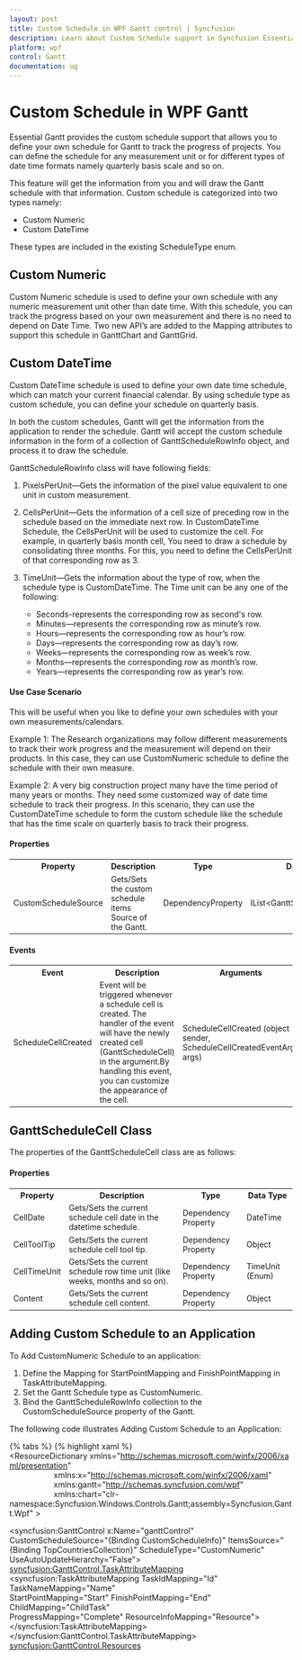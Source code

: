 ```yaml
---
layout: post
title: Custom Schedule in WPF Gantt control | Syncfusion
description: Learn about Custom Schedule support in Syncfusion Essential Studio WPF Gantt control, its elements and more details.
platform: wpf
control: Gantt
documentation: ug
---
```


# Custom Schedule in WPF Gantt

Essential Gantt provides the custom schedule support that allows you to define your own schedule for Gantt to track the progress of projects. You can define the schedule for any measurement unit or for different types of date time formats namely quarterly basis scale and so on.

This feature will get the information from you and will draw the Gantt schedule with that information. Custom schedule is categorized into two types namely: 

* Custom Numeric 
* Custom DateTime

These types are included in the existing ScheduleType enum.

## Custom Numeric

Custom Numeric schedule is used to define your own schedule with any numeric measurement unit other than date time. With this schedule, you can track the progress based on your own measurement and there is no need to depend on Date Time. Two new API’s are added to the Mapping attributes to support this schedule in GanttChart and GanttGrid.

## Custom DateTime

Custom DateTime schedule is used to define your own date time schedule, which can match your current financial calendar. By using schedule type as custom schedule, you can define your schedule on quarterly basis.

In both the custom schedules, Gantt will get the information from the application to render the schedule. Gantt will accept the custom schedule information in the form of a collection of GanttScheduleRowInfo object, and process it to draw the schedule. 

GanttScheduleRowInfo class will have following fields:

1. PixelsPerUnit—Gets the information of the pixel value equivalent to one unit in custom measurement.
2. CellsPerUnit—Gets the information of a cell size of preceding row in the schedule based on the immediate next row. In CustomDateTime Schedule, the CellsPerUnit will be used to customize the cell. For example, in quarterly basis month cell, You need to draw a schedule by consolidating three months. For this, you need to define the CellsPerUnit of that corresponding row as 3.
3. TimeUnit—Gets the information about the type of row, when the schedule type is CustomDateTime. The Time unit can be any one of the following:

    * Seconds-represents the corresponding row as second's row.
    * Minutes—represents the corresponding row as minute’s row.
    * Hours—represents the corresponding row as hour’s row.
    * Days—represents the corresponding row as day’s row.
    * Weeks—represents the corresponding row as week’s row.
    * Months—represents the corresponding row as month’s row.
    * Years—represents the corresponding row as year’s row.

#### Use Case Scenario

This will be useful when you like to define your own schedules with your own measurements/calendars.

Example 1: The Research organizations may follow different measurements to track their work progress and the measurement will depend on their products. In this case, they can use CustomNumeric schedule to define the schedule with their own measure.

Example 2: A very big construction project many have the time period of many years or months. They need some customized way of date time schedule to track their progress. In this scenario, they can use the CustomDateTime schedule to form the custom schedule like the schedule that has the time scale on quarterly basis to track their progress.

#### Properties

<table>
<tr>
<th>
Property </th><th>
Description </th><th>
Type </th><th>
Data Type </th></tr>
<tr>
<td>
CustomScheduleSource</td><td>
Gets/Sets the custom schedule items Source of the Gantt.</td><td>
DependencyProperty </td><td>
IList&lt;GanttScheduleRowInfo&gt;</td></tr>
</table>

#### Events

<table>
<tr>
<th>
Event </th><th>
Description </th><th>
Arguments </th><th>
Type </th></tr>
<tr>
<td>
ScheduleCellCreated </td><td>
Event will be triggered whenever a schedule cell is created. The handler of the event will have the newly created cell (GanttScheduleCell) in the argument.By handling this event, you can customize the appearance of the cell. </td><td>
ScheduleCellCreated (object sender, ScheduleCellCreatedEventArgs args)</td><td>
Routed Event </td></tr>
</table>

## GanttScheduleCell Class

The properties of the GanttScheduleCell class are as follows:

#### Properties

<table>
<tr>
<th>
Property</th><th>
Description </th><th>
Type </th><th>
Data Type </th></tr>
<tr>
<td>
CellDate</td><td>
Gets/Sets the current schedule cell date in the datetime schedule. </td><td>
Dependency Property </td><td>
DateTime</td></tr>
<tr>
<td>
CellToolTip</td><td>
Gets/Sets the current schedule cell tool tip.</td><td>
Dependency Property</td><td>
Object</td></tr>
<tr>
<td>
CellTimeUnit</td><td>
Gets/Sets the current schedule row time unit (like weeks, months and so on).</td><td>
Dependency Property</td><td>
TimeUnit (Enum)</td></tr>
<tr>
<td>
Content</td><td>
Gets/Sets the current schedule cell content.</td><td>
Dependency Property</td><td>
Object</td></tr>
</table>

## Adding Custom Schedule to an Application

To Add CustomNumeric Schedule to an application:

1. Define the Mapping for StartPointMapping and FinishPointMapping in TaskAttributeMapping.
1. Set the Gantt Schedule type as CustomNumeric.
2. Bind the GanttScheduleRowInfo collection to the CustomScheduleSource property of the Gantt.

The following code illustrates Adding Custom Schedule to an Application:

{% tabs  %}
{% highlight xaml %}
<ResourceDictionary xmlns="http://schemas.microsoft.com/winfx/2006/xaml/presentation"
                    xmlns:x="http://schemas.microsoft.com/winfx/2006/xaml"
                    xmlns:gantt="http://schemas.syncfusion.com/wpf"
                    xmlns:chart="clr-namespace:Syncfusion.Windows.Controls.Gantt;assembly=Syncfusion.Gantt.Wpf" >

<!--Gantt node style-->
 <Style x:Key="TopCountriesNode" TargetType="{x:Type gantt:GanttNode}">
     <Setter Property="Template">
         <Setter.Value>
             <ControlTemplate TargetType="{x:Type gantt:GanttNode}">
                 <Border
                     Name="PART_Border"
                     Height="21"
                     VerticalAlignment="Center"
                     BorderThickness="0.5"
                     Opacity="0.8">
                     <interact:Interaction.Behaviors>
                         <local:NumericGanttNodeCustomizationBehavior />
                     </interact:Interaction.Behaviors>
                     <Grid>
                         <Grid.ColumnDefinitions>
                             <ColumnDefinition Width="Auto" />
                             <ColumnDefinition Width="*" />
                             <ColumnDefinition Width="Auto" />
                         </Grid.ColumnDefinitions>

                         <Thumb
                             x:Name="PART_DragDropThumb"
                             Grid.Column="0"
                             Grid.ColumnSpan="3"
                             Cursor="SizeAll">
                             <Thumb.Template>
                                 <ControlTemplate>
                                     <Border Background="Transparent" />
                                 </ControlTemplate>
                             </Thumb.Template>
                         </Thumb>
                         <Grid
                             Grid.Column="0"
                             Grid.ColumnSpan="3"
                             Width="{TemplateBinding Width}"
                             HorizontalAlignment="Stretch"
                             VerticalAlignment="Center">
                             <TextBlock
                                 Margin="0,0,20,0"
                                 HorizontalAlignment="Right"
                                 Foreground="White"
                                 IsHitTestVisible="False"
                                 Text="{Binding End, StringFormat='\{0\}%'}" />
                         </Grid>
                         <Thumb
                             x:Name="PART_RightThumb"
                             Grid.Column="2"
                             HorizontalAlignment="Right"
                             Cursor="ScrollE">
                             <Thumb.Template>
                                 <ControlTemplate>
                                     <Rectangle
                                         Width="6"
                                         Height="20"
                                         HorizontalAlignment="Right"
                                         VerticalAlignment="Center"
                                         Fill="Transparent" />
                                 </ControlTemplate>
                             </Thumb.Template>
                         </Thumb>
                         <Thumb
                             x:Name="PART_LeftThumb"
                             Grid.Column="0"
                             HorizontalAlignment="Left"
                             Cursor="ScrollW">
                             <Thumb.Template>
                                 <ControlTemplate>
                                     <Border
                                         Width="4"
                                         Height="20"
                                         Background="Transparent"
                                         BorderBrush="Transparent"
                                         BorderThickness="0" />
                                 </ControlTemplate>
                             </Thumb.Template>
                         </Thumb>
                     </Grid>
                 </Border>
             </ControlTemplate>
         </Setter.Value>
     </Setter>
 </Style>

<!--Milestone style-->
 <Style x:Key="MileStone" TargetType="gantt:MileStone">
     <Setter Property="Template">
         <Setter.Value>
             <ControlTemplate TargetType="gantt:MileStone">
                 <Grid>
                     <Path
                         Width="17"
                         Height="19"
                         HorizontalAlignment="Left"
                         VerticalAlignment="Center"
                         Data="F1 M 551.156,416.878L 552.734,419.766L 555.621,421.344L 552.734,422.922L 551.156,425.81L 549.577,422.922L 546.69,421.344L 549.577,419.766L 551.156,416.878 Z "
                         Fill="#FFE71400"
                         Stretch="Fill"
                         Stroke="#FFE71400" />
                 </Grid>
             </ControlTemplate>
         </Setter.Value>
     </Setter>
 </Style>
 </ResourceDictionary>

<syncfusion:GanttControl x:Name="ganttControl"
                         CustomScheduleSource="{Binding CustomScheduleInfo}"
                         ItemsSource="{Binding TopCountriesCollection}"
                         ScheduleType="CustomNumeric"
                         UseAutoUpdateHierarchy="False">
    <syncfusion:GanttControl.TaskAttributeMapping>
        <syncfusion:TaskAttributeMapping TaskIdMapping="Id"                    
                                         TaskNameMapping="Name"                
                                         StartPointMapping="Start" 
                                         FinishPointMapping="End"              
                                         ChildMapping="ChildTask"              
                                         ProgressMapping="Complete"
                                         ResourceInfoMapping="Resource">
        </syncfusion:TaskAttributeMapping>
    </syncfusion:GanttControl.TaskAttributeMapping>
 <syncfusion:GanttControl.Resources>
    <Style BasedOn="{StaticResource TopCountriesNode}" TargetType="gantt:GanttNode" />
    <Style BasedOn="{StaticResource MileStone}" TargetType="gantt:MileStone" />
 </syncfusion:GanttControl.Resources>
    <syncfusion:GanttControl.DataContext>
        <local:ViewModel/>
    </syncfusion:GanttControl.DataContext>
</syncfusion:GanttControl>

{% endhighlight  %}
{% highlight c# %}

//Initializing Gantt
this.ganttControl.ItemsSource = new ViewModel().TaskCollections;
this.ganttControl.ScheduleType= ScheduleType.CustomNumeric;
this.ganttControl.UseAutoUpdateHierarchy = false;

// Task attribute mapping
TaskAttributeMapping taskAttributeMapping = new TaskAttributeMapping();
taskAttributeMapping.TaskIdMapping = "Id";
taskAttributeMapping.TaskNameMapping = "Name";
taskAttributeMapping.StartDateMapping = "Start";
taskAttributeMapping.ChildMapping = "ChildTask";
taskAttributeMapping.FinishDateMapping = "End";
taskAttributeMapping.ProgressMapping = "Complete";
taskAttributeMapping.ResourceInfoMapping = "Resource";
this.ganttControl.TaskAttributeMapping = taskAttributeMapping;

{% endhighlight  %}

{% highlight c# tabtitle="ViewModel.cs" %}

 public class ViewModel
 {
    /// <summary>
    /// Holds the custom schedule information.
    /// </summary>
    private ObservableCollection<GanttScheduleRowInfo> _customScheduleInfo;

    /// <summary>
    /// Holds the top countries collections.
    /// </summary>
    private ObservableCollection<TopCountries> _topCountriesCollection;

     public ViewModel()
     {
         this.CreateCountryCollection();
         this._topCountriesCollection = GetData();
         this._customScheduleInfo = GetCustomScheduleInfo();
     }

     /// <summary>
     /// Collection which is used to store the CountryNamesWith their Flags
     /// </summary>
     internal static Dictionary<string, string> CountryNamesandFlags = new Dictionary<string, string>();

     /// <summary>
     /// Gets or sets the custom schedule info.
     /// </summary>
     /// <value>The custom schedule info.</value>
     public ObservableCollection<GanttScheduleRowInfo> CustomScheduleInfo
     {
         get
         {
             return this._customScheduleInfo;
         }
         set
         {
             this._customScheduleInfo = value;
         }
     }
     
     /// <summary>
     /// Gets or sets the appointment item source.
     /// </summary>
     /// <value>The appointment item source.</value>
     public ObservableCollection<TopCountries> TopCountriesCollection
     {
         get
         {
             return this._topCountriesCollection;
         }
         set
         {
             this._topCountriesCollection = value;
         }
     }


     /// <summary>
     /// Gets the Numeric Schedule Items Info
     /// </summary>
     /// <returns></returns>
     private ObservableCollection<GanttScheduleRowInfo> GetCustomScheduleInfo()
     {
         ObservableCollection<GanttScheduleRowInfo> RowInfo = new ObservableCollection<GanttScheduleRowInfo>();
         RowInfo.Add(new GanttScheduleRowInfo() { CellsPerUnit = 5 });
         RowInfo.Add(new GanttScheduleRowInfo() { CellsPerUnit = 2, PixelsPerUnit = 30d });
         return RowInfo;
     }

     /// <summary>
     /// Gets the data.
     /// </summary>
     /// <returns></returns>
     public ObservableCollection<TopCountries> GetData()
     {
         var taskDetails = new ObservableCollection<TopCountries>();

         taskDetails.Add(new TopCountries() { Id = 1, Name = "Afghanistan", Start = 0, End = 8.227, Rank = 17 });
         taskDetails.Add(new TopCountries() { Id = 2, Name = "Argentina", Start = 0, End = 9.161, Rank = 8 });
         taskDetails.Add(new TopCountries() { Id = 3, Name = "Belarus", Start = 0, End = 7.6, Rank = 27 });
         taskDetails.Add(new TopCountries() { Id = 4, Name = "Botswana", Start = 0, End = 8.562, Rank = 13 });
         taskDetails.Add(new TopCountries() { Id = 5, Name = "Brazil", Start = 0, End = 7.49, Rank = 31 });
         taskDetails.Add(new TopCountries() { Id = 6, Name = "Democratic Republic of the Congo", Start = 0, End = 7.245, Rank = 32 });
         taskDetails.Add(new TopCountries() { Id = 7, Name = "Dominican Republic", Start = 0, End = 7.751, Rank = 23 });
         taskDetails.Add((new TopCountries() { Id = 8, Name = "Ethiopia", Start = 0, End = 8.008, Rank = 20 }));
         taskDetails.Add((new TopCountries() { Id = 9, Name = "India", Start = 0, End = 11.1, Rank = 4 }));
         taskDetails.Add((new TopCountries() { Id = 10, Name = "Laos", Start = 0, End = 7.747, Rank = 24 }));
         taskDetails.Add((new TopCountries() { Id = 11, Name = "Lebanon", Start = 0, End = 7.5, Rank = 30, }));
         taskDetails.Add((new TopCountries() { Id = 12, Name = "Malaysia", Start = 0, End = 7.156, Rank = 33 }));
         taskDetails.Add(new TopCountries() { Id = 13, Name = "Maldives", Start = 0, End = 7.969, Rank = 21, });
         taskDetails.Add((new TopCountries() { Id = 14, Name = "Mozambique", Start = 0, End = 7.009, Rank = 35 }));
         taskDetails.Add((new TopCountries() { Id = 15, Name = "Niger", Start = 0, End = 7.53, Rank = 28, }));
         taskDetails.Add((new TopCountries() { Id = 16, Name = "Nigeria", Start = 0, End = 8.394, Rank = 16, }));
         taskDetails.Add((new TopCountries() { Id = 17, Name = "Panama", Start = 0, End = 7.505, Rank = 29, }));
         taskDetails.Add(new TopCountries() { Id = 18, Name = "Papua New Guinea", Start = 0, End = 7.03, Rank = 34 });
         taskDetails.Add((new TopCountries() { Id = 19, Name = "Paraguay", Start = 0, End = 14.40, Rank = 3 }));
         taskDetails.Add((new TopCountries() { Id = 20, Name = "People's Republic of China", Start = 0, End = 10.3, Rank = 6 }));
         taskDetails.Add((new TopCountries() { Id = 21, Name = "Peru", Start = 0, End = 8.795, Rank = 12 }));
         taskDetails.Add((new TopCountries() { Id = 22, Name = "Philippines", Start = 0, End = 7.6, Rank = 26 }));
         taskDetails.Add((new TopCountries() { Id = 23, Name = "Qatar", Start = 0, End = 16.272, Rank = 1 }));
         taskDetails.Add(new TopCountries() { Id = 24, Name = "Republic of China(Taiwan)", Start = 0, End = 10.8, Rank = 6 });
         taskDetails.Add((new TopCountries() { Id = 25, Name = "Republic of the Congo", Start = 0, End = 9.09, Rank = 10 }));
         taskDetails.Add((new TopCountries() { Id = 26, Name = "Singapore", Start = 0, End = 15.27, Rank = 2 }));
         taskDetails.Add((new TopCountries() { Id = 27, Name = "Sri Lanka", Start = 0, End = 9.134, Rank = 9 }));
         taskDetails.Add((new TopCountries() { Id = 28, Name = "Thailand", Start = 0, End = 7.803, Rank = 22 }));
         taskDetails.Add(new TopCountries() { Id = 29, Name = "Turkey", Start = 0, End = 8.2, Rank = 18 });
         taskDetails.Add((new TopCountries() { Id = 30, Name = "Turkmenistan", Start = 0, End = 9.222, Rank = 7 }));
         taskDetails.Add((new TopCountries() { Id = 31, Name = "Uruguay", Start = 0, End = 8.468, Rank = 15 }));
         taskDetails.Add((new TopCountries() { Id = 32, Name = "Uzbekistan", Start = 0, End = 8.5, Rank = 14 }));
         taskDetails.Add((new TopCountries() { Id = 33, Name = "Yemen", Start = 0, End = 8.016, Rank = 19 }));
         taskDetails.Add(new TopCountries() { Id = 34, Name = "Zambia", Start = 0, End = 7.601, Rank = 25 });
         taskDetails.Add((new TopCountries() { Id = 35, Name = "Zimbabwe", Start = 0, End = 9.006, Rank = 11 }));

         return taskDetails;
     }

     #region Image and Country Collection
     /// <summary>
     /// Creates the country collection with the corresponding Image.
     /// </summary>
     void CreateCountryCollection()
     {
         CountryNamesandFlags.Add("Afghanistan", "Flag_Afghanistan.png");
         CountryNamesandFlags.Add("Argentina", "Flag_Argentina.png");
         CountryNamesandFlags.Add("Belarus", "Flag_Belarus.png");
         CountryNamesandFlags.Add("Botswana", "Flag_Botswana.png");
         CountryNamesandFlags.Add("Brazil", "Flag_Brazil.png");
         CountryNamesandFlags.Add("Democratic Republic of the Congo", "Flag_Democratic_Republic_of_the_Congo.png");
         CountryNamesandFlags.Add("Dominican Republic", "Flag_Dominican_Republic.png");
         CountryNamesandFlags.Add("Ethiopia", "Flag_Ethiopia.png");
         CountryNamesandFlags.Add("India", "Flag_India.png");
         CountryNamesandFlags.Add("Laos", "Flag_Laos.png");
         CountryNamesandFlags.Add("Lebanon", "Flag_Lebanon.png");
         CountryNamesandFlags.Add("Malaysia", "Flag_Malaysia.png");
         CountryNamesandFlags.Add("Maldives", "Flag_Maldives.png");
         CountryNamesandFlags.Add("Mozambique", "Flag_Mozambique.png");
         CountryNamesandFlags.Add("Niger", "Flag_Niger.png");
         CountryNamesandFlags.Add("Nigeria", "Flag_Nigeria.png");
         CountryNamesandFlags.Add("Panama", "Flag_Panama.png");
         CountryNamesandFlags.Add("Papua New Guinea", "Flag_Papua_New_Guinea.png");
         CountryNamesandFlags.Add("Paraguay", "Flag_Paraguay.png");
         CountryNamesandFlags.Add("People's Republic of China", "Flag_People's_Republic_of_China.png");
         CountryNamesandFlags.Add("Peru", "Flag_Peru.png");
         CountryNamesandFlags.Add("Philippines", "Flag_Philippines.png");
         CountryNamesandFlags.Add("Qatar", "Flag_Qatar.png");
         CountryNamesandFlags.Add("Republic of China(Taiwan)", "Flag_Republic_of_China.png");
         CountryNamesandFlags.Add("Republic of the Congo", "Flag_Republic_of_the_Congo.png");
         CountryNamesandFlags.Add("Singapore", "Flag_Singapore.png");
         CountryNamesandFlags.Add("Sri Lanka", "Flag_Sri_Lanka.png");
         CountryNamesandFlags.Add("Thailand", "Flag_Thailand.png");
         CountryNamesandFlags.Add("Turkey", "Flag_Turke.png");
         CountryNamesandFlags.Add("Turkmenistan", "Flag_Turkmenistan.png");
         CountryNamesandFlags.Add("Uruguay", "Flag_Uruguay.png");
         CountryNamesandFlags.Add("Uzbekistan", "Flag_Uzbekistan.png");
         CountryNamesandFlags.Add("Yemen", "Flag_Yemen.png");
         CountryNamesandFlags.Add("Zambia", "Flag_Zambia.png");
         CountryNamesandFlags.Add("Zimbabwe", "Flag_Zimbabwe.png");

     }
     #endregion

     internal void Dispose()
     {
         if (CountryNamesandFlags != null && CountryNamesandFlags.Count > 0)
         {
             CountryNamesandFlags.Clear();
         }

         foreach(var topCountry in TopCountriesCollection)
         {
             topCountry.Dispose();
         }
     }
 }

{% endhighlight  %}
{% endtabs %}

The following image shows Custom Schedule:

![gantt-control-custom-numeric-schedule](Custom-Schedule_images/gantt-control-custom-numeric-schedule.png)

Custom Schedule
{:.caption}

## Samples Link

To view samples:

1. Go to the Syncfusion Essential Studio installed location. 
    Location: Installed Location\Syncfusion\Essential Studio\{{ site.releaseversion }}\Infrastructure\Launcher\Syncfusion Control Panel 
2. Open the Syncfusion Control Panel in the above location (or) Double click on the Syncfusion Control Panel desktop shortcut menu.
3. Click Run Samples for WPF under the User Interface Edition panel.
4. Select Gantt.
5. Expand the Custom Schedule item in the Sample Browser.
6. Choose the Custom Numeric Schedule sample to launch.

## Adding CustomDateTime Schedule to an Application

To Add CustomDateTime Schedule to an application:

1. Define the Gantt Schedule type as CustomDateTime.
2. Bind the GanttScheduleRowInfo collection to the CustomScheduleSource property of the Gantt.

The following code illustrates this:

{% tabs %}
{% highlight xaml %}

<syncfusion:GanttControl x:Name="ganttControl"
                         ScheduleType="CustomDateTime"
                         ShowChartLines="False"
                         ShowNonWorkingHoursBackground="False"
                         ItemsSource="{Binding TaskCollection}">
    <syncfusion:GanttControl.TaskAttributeMapping>
        <syncfusion:TaskAttributeMapping TaskIdMapping="ID"
                                         TaskNameMapping="Name"
                                         StartDateMapping="StartDate"
                                         ChildMapping="ChildCollection"
                                         FinishDateMapping="EndDate"
                                         DurationMapping="Duration"
                                         ProgressMapping="Progress"
                                         PredecessorMapping="Predecessor"
                                         ResourceInfoMapping="Resource"/>
    </syncfusion:GanttControl.TaskAttributeMapping>
    <syncfusion:GanttControl.DataContext>
        <local:ViewModel/>
    </syncfusion:GanttControl.DataContext>
</syncfusion:GanttControl>

{% endhighlight  %}

{% highlight c# %}

this.ganttControl.ItemsSource = new ViewModel().TaskCollections;
this.ganttControl.ScheduleType= ScheduleType.CustomDateTime;
this.ganttControl.ShowChartLines = false;
this.ganttControl.ShowNonWorkingHoursBackground = false;

/// Task attribute mapping
TaskAttributeMapping taskAttributeMapping = new TaskAttributeMapping();
taskAttributeMapping.TaskIdMapping = "ID";
taskAttributeMapping.TaskNameMapping = "Name";
taskAttributeMapping.StartDateMapping = "StartDate";
taskAttributeMapping.ChildMapping = "ChildCollection";
taskAttributeMapping.FinishDateMapping = "EndDate";
taskAttributeMapping.DurationMapping = "Duration";
taskAttributeMapping.ProgressMapping = "Progress";
taskAttributeMapping.PredecessorMapping = "Predecessor";
taskAttributeMapping.ResourceInfoMapping = "Resource";
this.ganttControl.TaskAttributeMapping = taskAttributeMapping;

// Assigning the custom schedule Items Source.
this.ganttControl.CustomScheduleSource = this.GetCustomScheduleSource();

// Hooks the schedule cell created event to customize the schedule cell appearance.
this.ganttControl.ScheduleCellCreated += this.OnGanttScheduleCellCreated;

// Gets the Custom Schedule Items Info
public IList<GanttScheduleRowInfo> GetCustomScheduleSource()
{
    List<GanttScheduleRowInfo> RowInfo = new List<GanttScheduleRowInfo>();

    // Defining the top most row of the schedule
    // Here we need the Year Schedule in this row. So we are defining  the TimeUnit as years
    RowInfo.Add(new GanttScheduleRowInfo()
    {
        TimeUnit = TimeUnit.Years,
        CellsPerUnit = 1,
        HorizontalAlignment = HorizontalAlignment.Left
    });

    // Defining the bottom most row of the schedule
    // Here we need to display the three months in a cell so we are defining TimeUnit in months, and cells per Unit as 3 
    // Bottom Most row should consist information about the pixels per Unit, so we define the pixels per unit as 15 (here this is a one month width).
    RowInfo.Add(new GanttScheduleRowInfo()
    {
        TimeUnit = TimeUnit.Months,
        CellsPerUnit = 3,
        PixelsPerUnit = 15
    });

    return RowInfo;
}

/// Handles the Schedule cell Created Event of the Gantt 

void Gantt_ScheduleCellCreated(object sender, ScheduleCellCreatedEventArgs args)
{
    DateTime currentDate = args.CurrentCell.CellDate;
    if (args.CurrentCell.CellTimeUnit == TimeUnit.Months)
    {
        args.CurrentCell.Foreground = new SolidColorBrush(Colors.White);
        // Quarter 1 dates contain months below 3 as we are checking the cell date and changing the content of the cell.
        if (currentDate.Month <= 3)
        {
            args.CurrentCell.Content = "Q 1";
            args.CurrentCell.CellToolTip = "Quarter 1";
            args.CurrentCell.Background = new SolidColorBrush(Colors.DarkGray);
        }

        // Quarter 2 dates contain months between 4 – 6 as we are checking the cell dates and changing the content of the cell.
        else if (currentDate.Month > 3 && currentDate.Month <= 6)
        {
            args.CurrentCell.Content = "Q 2";
            args.CurrentCell.CellToolTip = "Quarter 2";
            args.CurrentCell.Background = new SolidColorBrush(Colors.LightGray);
        }

        // Quarter 3 dates contains months between 6 - 9 as we are checking the cell date and changing the Content of the cell.
        else if (currentDate.Month > 6 && currentDate.Month <= 9)
        {
            args.CurrentCell.Content = "Q 3";
            args.CurrentCell.CellToolTip = "Quarter 3";
            args.CurrentCell.Background = new SolidColorBrush(Colors.DarkGray);
        }

        // Quarter 4 dates contains months between 9 - 12. So we are checking the cell date and changing the content of the cell.
        else if (currentDate.Month > 9 && currentDate.Month <= 12)
        {
            args.CurrentCell.Content = "Q 4";
            args.CurrentCell.CellToolTip = "Quarter 4";
            args.CurrentCell.Background = new SolidColorBrush(Colors.LightGray);
        }
    }

}

{% endhighlight  %}
{% highlight c# tabtitle="Task.cs" %}

public class Task : INotifyPropertyChanged
{
    /// <summary>
    /// Holds the start date and end date value.
    /// </summary>
    private DateTime startDate, endDate;

    /// <summary>
    /// Holds the duration value.
    /// </summary>
    private TimeSpan duration;

    /// <summary>
    /// Holds the progress value.
    /// </summary>
    private double progress;

    /// <summary>
    /// Holds the id value.
    /// </summary>
    private int id;

    /// <summary>
    /// Holds the name value.
    /// </summary>
    private string name;

    /// <summary>
    /// Holds the collection value.
    /// </summary>
    private ObservableCollection<Task> childCollection;

    /// <summary>
    /// Holds the resource value.
    /// </summary>
    private ObservableCollection<Resource> resource;

    /// <summary>
    /// Holds the predecessor value.
    /// </summary>
    private ObservableCollection<Predecessor> predecessor;

    public Task()
    {
        this.ChildCollection = new ObservableCollection<Task>();
        this.Predecessor = new ObservableCollection<Predecessor>();
        this.Resource = new ObservableCollection<Resource>();
    }

    /// <summary>
    /// Gets or sets the start date.
    /// </summary>
    public DateTime StartDate
    {
        get
        {
            return this.startDate;
        }
        set
        {
            this.startDate = value;
            OnPropertyChanged("StartDate");
        }
    }

    /// <summary>
    /// Gets or sets the finish date.
    /// </summary>
    public DateTime EndDate
    {
        get
        {
            return this.endDate;
        }
        set
        {
            this.endDate = value;
            OnPropertyChanged("EndDate");
        }
    }

    /// <summary>
    /// Gets or sets the duration value.
    /// </summary>
    public TimeSpan Duration
    {
        get
        {
            return this.duration;
        }
        set
        {
            this.duration = value;
            OnPropertyChanged("Duration");
        }
    }

    /// <summary>
    /// Gets or sets the id value.
    /// </summary>
    public int ID
    {
        get
        {
            return this.id;
        }
        set
        {
            this.id = value;
            OnPropertyChanged("ID");
        }
    }

    /// <summary>
    /// Gets or sets name.
    /// </summary>
    public string Name
    {
        get
        {
            return this.name;
        }
        set
        {
            this.name = value;
            OnPropertyChanged("Name");
        }
    }

    /// <summary>
    /// Gets or sets the progress.
    /// </summary>
    public double Progress
    {
        get
        {
            return this.progress;
        }
        set
        {
            this.progress = value;
            OnPropertyChanged("Progress");
        }
    }

    /// <summary>
    ///  Gets or sets the child collection.
    /// </summary>
    public ObservableCollection<Task> ChildCollection
    {
        get
        {
            return this.childCollection;
        }
        set
        {
            this.childCollection = value;
            OnPropertyChanged("ChildCollection");
        }
    }

    /// <summary>
    /// Gets or sets the resource value.
    /// </summary>
    public ObservableCollection<Resource> Resource
    {
        get
        {
            return this.resource;
        }
        set
        {
            this.resource = value;
            OnPropertyChanged("Resource");
        }
    }

    /// <summary>
    /// Gets or sets the predecessor value.
    /// </summary>
    public ObservableCollection<Predecessor> Predecessor
    {
        get
        {
            return this.predecessor;
        }
        set
        {
            this.predecessor = value;
            OnPropertyChanged("Predecessor");
        }
    }

    private void OnPropertyChanged(string propName)
    {
        if (this.PropertyChanged != null)
        {
            PropertyChanged(this, new PropertyChangedEventArgs(propName));
        }
    }

    public event PropertyChangedEventHandler PropertyChanged;
}

{% endhighlight  %}
{% highlight c# tabtitle="ViewModel.cs" %}
 
public class ViewModel
{
    /// <summary>
    /// Gets or sets the task collection.
    /// </summary>
    public ObservableCollection<Task> TaskCollection { get; set; }

    public ViewModel()
    {
    TaskCollection = this.GetDataSource();
    }

    /// <summary>
    /// Gets the data.
    /// </summary>
    /// <returns></returns>
    private ObservableCollection<Task> GetDataSource()
    {
        var taskDetails = new ObservableCollection<Task>();
        taskDetails.Add(new Task() { ID = 1, Name = "Scope", StartDate = new DateTime(2011, 8, 9), EndDate = new DateTime(2012, 6, 20), Progress = 40d });
        taskDetails[0].ChildCollection.Add((new Task() { ID = 2, Name = "Determine project office scope", StartDate = new DateTime(2011, 8, 9), EndDate = new DateTime(2012, 2, 20), Progress = 20d, }));
        taskDetails[0].ChildCollection.Add((new Task() { ID = 3, Name = "Justify Project Offfice via business model", StartDate = new DateTime(2011, 11, 6), EndDate = new DateTime(2012, 4, 7), Progress = 20d, }));
        taskDetails[0].ChildCollection.Add((new Task() { ID = 4, Name = "Secure executive sponsorship", StartDate = new DateTime(2012, 2, 10), EndDate = new DateTime(2012, 6, 14), Progress = 10d, }));
        taskDetails[0].ChildCollection.Add((new Task() { ID = 5, Name = "Secure Progress", StartDate = new DateTime(2012, 6, 14), EndDate = new DateTime(2012, 9, 14), Progress = 10d }));

        taskDetails.Add(new Task() { ID = 6, Name = "Risk Assessment", StartDate = new DateTime(2012, 7, 15), EndDate = new DateTime(2011, 7, 24) });
        taskDetails[1].ChildCollection.Add((new Task() { ID = 7, Name = "Perform risk assessment", StartDate = new DateTime(2012, 2, 15), EndDate = new DateTime(2012, 8, 21), Progress = 20d, }));
        taskDetails[1].ChildCollection.Add((new Task() { ID = 8, Name = "Evaluate risk assessment", StartDate = new DateTime(2012, 5, 21), EndDate = new DateTime(2012, 7, 23), Progress = 20d, }));
        taskDetails[1].ChildCollection.Add((new Task() { ID = 9, Name = "Prepare contingency plans", StartDate = new DateTime(2012, 8, 21), EndDate = new DateTime(2013, 2, 24), Progress = 20d, }));
        taskDetails[1].ChildCollection.Add((new Task() { ID = 10, Name = "Risk Assessment Progress", StartDate = new DateTime(2012, 4, 24), EndDate = new DateTime(2012, 9, 24), Progress = 30d }));

        taskDetails.Add(new Task() { ID = 11, Name = "Monitoring", StartDate = new DateTime(2012, 7, 25), EndDate = new DateTime(2012, 8, 6), Duration = new TimeSpan(1, 0, 0, 0) });
        taskDetails[2].ChildCollection.Add((new Task() { ID = 12, Name = "Prepare Meeting agenda", StartDate = new DateTime(2012, 9, 25), EndDate = new DateTime(2012, 12, 26), Progress = 20d, }));
        taskDetails[2].ChildCollection.Add((new Task() { ID = 13, Name = "Conduct review meeting", StartDate = new DateTime(2013, 1, 27), EndDate = new DateTime(2013, 7, 30), Progress = 20d, }));
        taskDetails[2].ChildCollection.Add((new Task() { ID = 14, Name = "Migrate critical issues", StartDate = new DateTime(2013, 3, 30), EndDate = new DateTime(2013, 7, 2), Progress = 20d, }));
        taskDetails[2].ChildCollection.Add((new Task() { ID = 15, Name = "Estabilish change mgmt Control", StartDate = new DateTime(2013, 5, 3), EndDate = new DateTime(2013, 9, 6), Progress = 30d, }));
        taskDetails[2].ChildCollection.Add((new Task() { ID = 16, Name = "Monitoring Progress", StartDate = new DateTime(2013, 7, 6), EndDate = new DateTime(2013, 12, 6), Progress = 30d }));

        taskDetails.Add(new Task() { ID = 17, Name = "Post Implementation", StartDate = new DateTime(2013, 7, 25), EndDate = new DateTime(2012, 3, 12) });
        taskDetails[3].ChildCollection.Add((new Task() { ID = 18, Name = "Obtain User feedback", StartDate = new DateTime(2013, 7, 25), EndDate = new DateTime(2014, 4, 29), Progress = 20d, }));
        taskDetails[3].ChildCollection.Add((new Task() { ID = 19, Name = "Evaluate lessons learned", StartDate = new DateTime(2013, 10, 29), EndDate = new DateTime(2014, 7, 5), Progress = 20d, }));
        taskDetails[3].ChildCollection.Add((new Task() { ID = 20, Name = "Modify items as necessary", StartDate = new DateTime(2014, 1, 2), EndDate = new DateTime(2014, 9, 8), Progress = 20d, }));
        taskDetails[3].ChildCollection.Add((new Task() { ID = 21, Name = "Post Implementation Progress", StartDate = new DateTime(2014, 4, 8), EndDate = new DateTime(2014, 9, 12), Progress = 30d }));

        taskDetails[0].ChildCollection[0].Resource.Add(new Resource() { ID = 1, Name = "Leslie" });
        taskDetails[0].ChildCollection[1].Resource.Add(new Resource() { ID = 2, Name = "John" });
        taskDetails[0].ChildCollection[2].Resource.Add(new Resource() { ID = 3, Name = "DavID" });
        taskDetails[0].ChildCollection[3].Resource.Add(new Resource() { ID = 4, Name = "Peter" });

        taskDetails[1].ChildCollection[0].Resource.Add(new Resource() { ID = 5, Name = "Neil" });
        taskDetails[1].ChildCollection[1].Resource.Add(new Resource() { ID = 7, Name = "Johnson" });
        taskDetails[1].ChildCollection[1].Resource.Add(new Resource() { ID = 8, Name = "Julie" });
        taskDetails[1].ChildCollection[2].Resource.Add(new Resource() { ID = 9, Name = "Peterson" });
        taskDetails[1].ChildCollection[3].Resource.Add(new Resource() { ID = 10, Name = "Thomas" });

        taskDetails[3].ChildCollection[1].Resource.Add(new Resource() { ID = 5, Name = "DavID" });
        taskDetails[3].ChildCollection[2].Resource.Add(new Resource() { ID = 7, Name = "Peter" });
        taskDetails[3].ChildCollection[3].Resource.Add(new Resource() { ID = 8, Name = "Thomas" });

        taskDetails[0].ChildCollection[1].Predecessor.Add(new Predecessor() { GanttTaskIndex = 2, GanttTaskRelationship = GanttTaskRelationship.StartToStart });
        taskDetails[0].ChildCollection[2].Predecessor.Add(new Predecessor() { GanttTaskIndex = 3, GanttTaskRelationship = GanttTaskRelationship.StartToStart });
        taskDetails[0].ChildCollection[3].Predecessor.Add(new Predecessor() { GanttTaskIndex = 3, GanttTaskRelationship = GanttTaskRelationship.StartToStart });

        taskDetails[1].ChildCollection[1].Predecessor.Add(new Predecessor() { GanttTaskIndex = 9, GanttTaskRelationship = GanttTaskRelationship.StartToStart });
        taskDetails[1].ChildCollection[2].Predecessor.Add(new Predecessor() { GanttTaskIndex = 10, GanttTaskRelationship = GanttTaskRelationship.StartToStart });
        taskDetails[1].ChildCollection[3].Predecessor.Add(new Predecessor() { GanttTaskIndex = 7, GanttTaskRelationship = GanttTaskRelationship.StartToStart });

        taskDetails[2].ChildCollection[1].Predecessor.Add(new Predecessor() { GanttTaskIndex = 12, GanttTaskRelationship = GanttTaskRelationship.FinishToFinish });
        taskDetails[2].ChildCollection[2].Predecessor.Add(new Predecessor() { GanttTaskIndex = 12, GanttTaskRelationship = GanttTaskRelationship.FinishToFinish });
        taskDetails[2].ChildCollection[3].Predecessor.Add(new Predecessor() { GanttTaskIndex = 12, GanttTaskRelationship = GanttTaskRelationship.FinishToFinish });

        taskDetails[3].ChildCollection[1].Predecessor.Add(new Predecessor() { GanttTaskIndex = 18, GanttTaskRelationship = GanttTaskRelationship.StartToStart });
        taskDetails[3].ChildCollection[2].Predecessor.Add(new Predecessor() { GanttTaskIndex = 18, GanttTaskRelationship = GanttTaskRelationship.StartToStart });
        taskDetails[3].ChildCollection[3].Predecessor.Add(new Predecessor() { GanttTaskIndex = 19, GanttTaskRelationship = GanttTaskRelationship.StartToStart });
        return taskDetails;
    }
}

{% endhighlight  %}
{% endtabs %}


The following image shows Custom DateTime Schedule:

![gantt-control-custom-datetime-schedule](Custom-Schedule_images/gantt-control-custom-datetime-schedule.png)

Custom DateTime Schedule
{:.caption}

## Samples Link

To view samples:

1. Go to the Syncfusion Essential Studio installed location. 
    Location: Installed Location\Syncfusion\Essential Studio\{{ site.releaseversion }}\Infrastructure\Launcher\Syncfusion Control Panel 
2. Open the Syncfusion Control Panel in the above location (or) Double click on the Syncfusion Control Panel desktop shortcut menu.
3. Click Run Samples for WPF under User Interface Edition panel.
4. Select Gantt.
5. Expand the Custom Schedule item in the Sample Browser.
6. Choose the Customized Schedule Appearance sample to launch.

## ScheduleCellCreatedEventArgs Class

The ScheduleCellCreatedEventArgs consists of the current schedule cell in the name of CurrentCell. It is the GanttScheduleCell type. 

